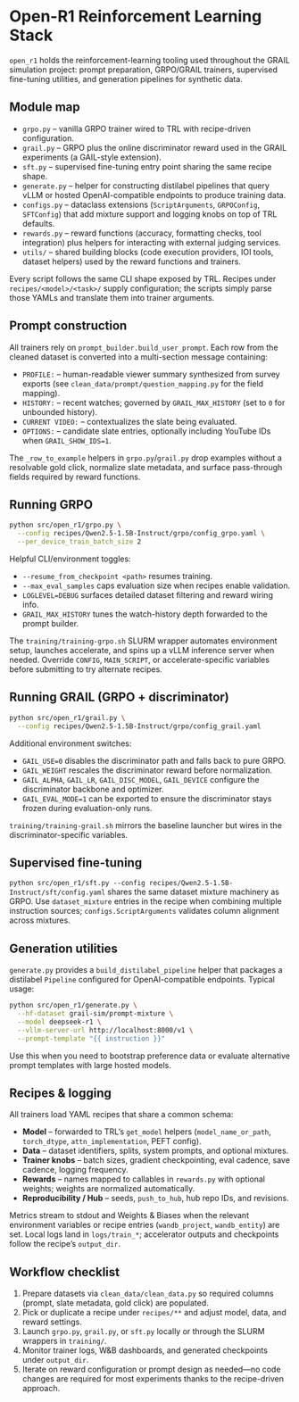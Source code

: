 # Open-R1 Reinforcement Learning Stack

`open_r1` holds the reinforcement-learning tooling used throughout the GRAIL
simulation project: prompt preparation, GRPO/GRAIL trainers, supervised
fine-tuning utilities, and generation pipelines for synthetic data.

## Module map

- `grpo.py` – vanilla GRPO trainer wired to TRL with recipe-driven configuration.
- `grail.py` – GRPO plus the online discriminator reward used in the GRAIL
  experiments (a GAIL-style extension).
- `sft.py` – supervised fine-tuning entry point sharing the same recipe shape.
- `generate.py` – helper for constructing distilabel pipelines that query vLLM or
  hosted OpenAI-compatible endpoints to produce training data.
- `configs.py` – dataclass extensions (`ScriptArguments`, `GRPOConfig`, `SFTConfig`)
  that add mixture support and logging knobs on top of TRL defaults.
- `rewards.py` – reward functions (accuracy, formatting checks, tool integration)
  plus helpers for interacting with external judging services.
- `utils/` – shared building blocks (code execution providers, IOI tools,
  dataset helpers) used by the reward functions and trainers.

Every script follows the same CLI shape exposed by TRL. Recipes under
`recipes/<model>/<task>/` supply configuration; the scripts simply parse those
YAMLs and translate them into trainer arguments.

## Prompt construction

All trainers rely on `prompt_builder.build_user_prompt`. Each row from the
cleaned dataset is converted into a multi-section message containing:

- `PROFILE:` – human-readable viewer summary synthesized from survey exports (see
  `clean_data/prompt/question_mapping.py` for the field mapping).
- `HISTORY:` – recent watches; governed by `GRAIL_MAX_HISTORY` (set to `0` for
  unbounded history).
- `CURRENT VIDEO:` – contextualizes the slate being evaluated.
- `OPTIONS:` – candidate slate entries, optionally including YouTube IDs when
  `GRAIL_SHOW_IDS=1`.

The `_row_to_example` helpers in `grpo.py`/`grail.py` drop examples without a
resolvable gold click, normalize slate metadata, and surface pass-through fields
required by reward functions.

## Running GRPO

```bash
python src/open_r1/grpo.py \
  --config recipes/Qwen2.5-1.5B-Instruct/grpo/config_grpo.yaml \
  --per_device_train_batch_size 2
```

Helpful CLI/environment toggles:

- `--resume_from_checkpoint <path>` resumes training.
- `--max_eval_samples` caps evaluation size when recipes enable validation.
- `LOGLEVEL=DEBUG` surfaces detailed dataset filtering and reward wiring info.
- `GRAIL_MAX_HISTORY` tunes the watch-history depth forwarded to the prompt
  builder.

The `training/training-grpo.sh` SLURM wrapper automates environment setup,
launches accelerate, and spins up a vLLM inference server when needed. Override
`CONFIG`, `MAIN_SCRIPT`, or accelerate-specific variables before submitting to
try alternate recipes.

## Running GRAIL (GRPO + discriminator)

```bash
python src/open_r1/grail.py \
  --config recipes/Qwen2.5-1.5B-Instruct/grpo/config_grail.yaml
```

Additional environment switches:

- `GAIL_USE=0` disables the discriminator path and falls back to pure GRPO.
- `GAIL_WEIGHT` rescales the discriminator reward before normalization.
- `GAIL_ALPHA`, `GAIL_LR`, `GAIL_DISC_MODEL`, `GAIL_DEVICE` configure the
  discriminator backbone and optimizer.
- `GAIL_EVAL_MODE=1` can be exported to ensure the discriminator stays frozen
  during evaluation-only runs.

`training/training-grail.sh` mirrors the baseline launcher but wires in the
discriminator-specific variables.

## Supervised fine-tuning

`python src/open_r1/sft.py --config recipes/Qwen2.5-1.5B-Instruct/sft/config.yaml`
shares the same dataset mixture machinery as GRPO. Use `dataset_mixture` entries
in the recipe when combining multiple instruction sources; `configs.ScriptArguments`
validates column alignment across mixtures.

## Generation utilities

`generate.py` provides a `build_distilabel_pipeline` helper that packages a
distilabel `Pipeline` configured for OpenAI-compatible endpoints. Typical usage:

```bash
python src/open_r1/generate.py \
  --hf-dataset grail-sim/prompt-mixture \
  --model deepseek-r1 \
  --vllm-server-url http://localhost:8000/v1 \
  --prompt-template "{{ instruction }}"
```

Use this when you need to bootstrap preference data or evaluate alternative
prompt templates with large hosted models.

## Recipes & logging

All trainers load YAML recipes that share a common schema:

- **Model** – forwarded to TRL’s `get_model` helpers (`model_name_or_path`,
  `torch_dtype`, `attn_implementation`, PEFT config).
- **Data** – dataset identifiers, splits, system prompts, and optional mixtures.
- **Trainer knobs** – batch sizes, gradient checkpointing, eval cadence, save
  cadence, logging frequency.
- **Rewards** – names mapped to callables in `rewards.py` with optional weights;
  weights are normalized automatically.
- **Reproducibility / Hub** – seeds, `push_to_hub`, hub repo IDs, and revisions.

Metrics stream to stdout and Weights & Biases when the relevant environment
variables or recipe entries (`wandb_project`, `wandb_entity`) are set. Local logs
land in `logs/train_*`; accelerator outputs and checkpoints follow the recipe’s
`output_dir`.

## Workflow checklist

1. Prepare datasets via `clean_data/clean_data.py` so required columns (prompt,
   slate metadata, gold click) are populated.
2. Pick or duplicate a recipe under `recipes/**` and adjust model, data, and
   reward settings.
3. Launch `grpo.py`, `grail.py`, or `sft.py` locally or through the SLURM
   wrappers in `training/`.
4. Monitor trainer logs, W&B dashboards, and generated checkpoints under
   `output_dir`.
5. Iterate on reward configuration or prompt design as needed—no code changes
   are required for most experiments thanks to the recipe-driven approach.
